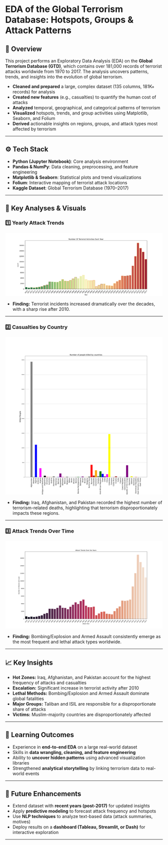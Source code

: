 # EDA of the Global Terrorism Database: Hotspots, Groups & Attack Patterns

## 📌 Overview  
This project performs an Exploratory Data Analysis (EDA) on the **Global Terrorism Database (GTD)**, which contains over 181,000 records of terrorist attacks worldwide from 1970 to 2017. The analysis uncovers patterns, trends, and insights into the evolution of global terrorism.  

- **Cleaned and prepared** a large, complex dataset (135 columns, 181K+ records) for analysis  
- **Created new features** (e.g., casualties) to quantify the human cost of attacks  
- **Analyzed** temporal, geographical, and categorical patterns of terrorism  
- **Visualized** hotspots, trends, and group activities using Matplotlib, Seaborn, and Folium  
- **Derived** actionable insights on regions, groups, and attack types most affected by terrorism  

---

## ⚙️ Tech Stack  
- **Python (Jupyter Notebook)**: Core analysis environment  
- **Pandas & NumPy**: Data cleaning, preprocessing, and feature engineering  
- **Matplotlib & Seaborn**: Statistical plots and trend visualizations  
- **Folium**: Interactive mapping of terrorist attack locations  
- **Kaggle Dataset**: Global Terrorism Database (1970–2017)  

---

## 🔑 Key Analyses & Visuals  

### 1️⃣ Yearly Attack Trends  
![Yearly attack Trends](Yearly_Attacks_Count_Plot.png) 
- **Finding:** Terrorist incidents increased dramatically over the decades, with a sharp rise after 2010.  

---

### 2️⃣ Casualties by Country  
![Number of kills by Country](Killed_by_Country_Bar_Chart.png) 
- **Finding:** Iraq, Afghanistan, and Pakistan recorded the highest number of terrorism-related deaths, highlighting that terrorism disproportionately impacts these regions.  

---

### 3️⃣ Attack Trends Over Time  
![Attack Trends Over the years](Attack_Trends_Over_The_Years_Bar_Plot.png) 
- **Finding:** Bombing/Explosion and Armed Assault consistently emerge as the most frequent and lethal attack types worldwide.  

---

## 📈 Key Insights  
- **Hot Zones:** Iraq, Afghanistan, and Pakistan account for the highest frequency of attacks and casualties  
- **Escalation:** Significant increase in terrorist activity after 2010  
- **Lethal Methods:** Bombing/Explosion and Armed Assault dominate global fatalities  
- **Major Groups:** Taliban and ISIL are responsible for a disproportionate share of attacks  
- **Victims:** Muslim-majority countries are disproportionately affected  

---

## 📌 Learning Outcomes  
- Experience in **end-to-end EDA** on a large real-world dataset  
- Skills in **data wrangling, cleaning, and feature engineering**  
- Ability to **uncover hidden patterns** using advanced visualization libraries  
- Strengthened **analytical storytelling** by linking terrorism data to real-world events  

---

## 🔮 Future Enhancements  
- Extend dataset with **recent years (post-2017)** for updated insights  
- Apply **predictive modeling** to forecast attack frequency and hotspots  
- Use **NLP techniques** to analyze text-based data (attack summaries, motives)  
- Deploy results on a **dashboard (Tableau, Streamlit, or Dash)** for interactive exploration  

---


